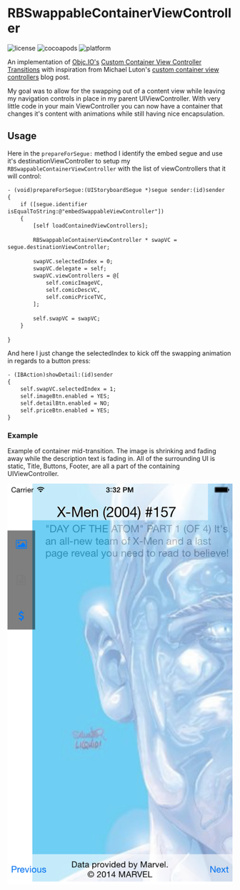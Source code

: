 # RBSwappableContainerViewController

![license](https://img.shields.io/badge/license-MIT-blue.svg) ![cocoapods](https://img.shields.io/badge/pod-valid-brightgreen.svg) ![platform](https://img.shields.io/badge/platform-ios-lightgrey.svg)

An implementation of [Objc.IO's](www.objc.io) [Custom Container View Controller Transitions](http://www.objc.io/issue-12/custom-container-view-controller-transitions.html) with inspiration from Michael Luton's [custom container view controllers](http://sandmoose.com/post/35714028270/storyboards-with-custom-container-view-controllers) blog post.

My goal was to allow for the swapping out of a content view while leaving my navigation controls in place in my parent UIViewController.  With very little code in your main ViewController you can now have a container that changes it's content with animations while still having nice encapsulation.


## Usage

Here in the `prepareForSegue:` method I identify the embed segue and use it's destinationViewController to setup my `RBSwappableContainerViewController` with the list of viewControllers that it will control:

```ObjC
- (void)prepareForSegue:(UIStoryboardSegue *)segue sender:(id)sender
{
    if ([segue.identifier isEqualToString:@"embedSwappableViewController"])
    {
        [self loadContainedViewControllers];
        
        RBSwappableContainerViewController * swapVC = segue.destinationViewController;
        
        swapVC.selectedIndex = 0;
        swapVC.delegate = self;
        swapVC.viewControllers = @[
            self.comicImageVC,
            self.comicDescVC,
            self.comicPriceTVC,
        ];
        
        self.swapVC = swapVC;
    }
    
}
```

And here I just change the selectedIndex to kick off the swapping animation in regards to a button press:

```ObjC
- (IBAction)showDetail:(id)sender
{
    self.swapVC.selectedIndex = 1;
    self.imageBtn.enabled = YES;
    self.detailBtn.enabled = NO;
    self.priceBtn.enabled = YES;
}
```

### Example

Example of container mid-transition.  The image is shrinking and fading away while the description text is fading in.  All of the surrounding UI is static, Title, Buttons, Footer, are all a part of the containing UIViewController.

![ScreenShot](https://raw.githubusercontent.com/eoghain/RBSwappableContainerView/master/Screenshots/TransitionAnimation.png)
